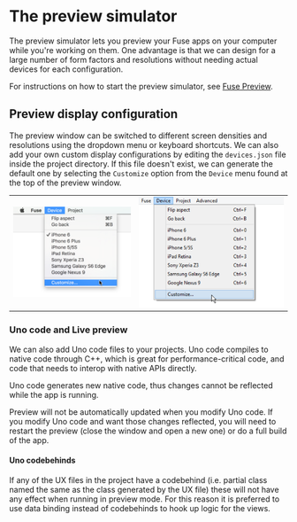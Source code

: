 # The preview simulator

The preview simulator lets you preview your Fuse apps on your computer while you're working on them.
One advantage is that we can design for a large number of form factors and resolutions without needing actual devices for each configuration.

For instructions on how to start the preview simulator, see [Fuse Preview](../basics/preview-and-export.md).

## Preview display configuration
The preview window can be switched to different screen densities and resolutions using the dropdown menu or keyboard shortcuts. We can also add your own custom display configurations by editing the `devices.json` file inside the project directory. If this file doesn't exist, we can generate the default one by selecting the `Customize` option from the `Device` menu found at the top of the preview window.



<table>
<tbody>
<tr>
<td>

<img src="../../media/preview-and-export-tool-preview-osx-preview-config.png" Width="365" />

</td>
<td>

<img src="../../media/preview-and-export-tool-preview-win-preview-config.png" />

</td>
</tr>
</tbody>
</table>

### Uno code and Live preview

We can also add Uno code files to your projects. Uno code compiles to native code through C++, which is great for performance-critical code, and code that needs to interop with native APIs directly.

Uno code generates new native code, thus changes cannot be reflected while the app is running.

Preview will not be automatically updated when you modify Uno code. If you modify Uno code and want those changes reflected, you will need to restart the preview (close the window and open a new one) or do a full build of the app.

#### Uno codebehinds
If any of the UX files in the project have a codebehind (i.e. partial class named the same as the class generated by the UX file) these will not have any effect when running in preview mode. For this reason it is preferred to use data binding instead of codebehinds to hook up logic for the views.
